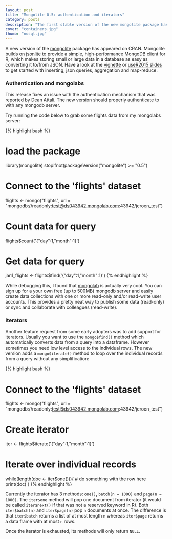 ```yaml
---
layout: post
title: "Mongolite 0.5: authentication and iterators"
category: posts
description: "The first stable version of the new mongolite package has appeared on CRAN. Mongolite builds on jsonlite to provide a simple, high-performance MongoDB client for R, which makes storing and accessing small or large data as easy as converting it to/from JSON."
cover: "containers.jpg"
thumb: "nosql.jpg"
---
```


A new version of the [mongolite](http://cran.r-project.org/web/packages/mongolite/index.html) package has appeared on CRAN. Mongolite builds on [jsonlite](http://cran.r-project.org/web/packages/jsonlite/index.html) to provide a simple, high-performance MongoDB client for R, which makes storing small or large data in a database as easy as converting it to/from JSON. Have a look at the [vignette](http://cran.r-project.org/web/packages/mongolite/vignettes/intro.html) or [useR2015 slides](http://bit.ly/mongo-slides) to get started with inserting, json queries, aggregation and map-reduce. 

### Authentication and mongolabs

This release fixes an issue with the authentication mechanism that was reported by Dean Attali. The new version should properly authenticate to with any mongodb server. 

Try running the code below to grab some flights data from my mongolabs server:

{% highlight bash %}
# load the package
library(mongolite)
stopifnot(packageVersion("mongolite") >= "0.5")

# Connect to the 'flights' dataset
flights <- mongo("flights", url = "mongodb://readonly:test@ds043942.mongolab.com:43942/jeroen_test")

# Count data for query
flights$count('{"day":1,"month":1}')

# Get data for query
jan1_flights <- flights$find('{"day":1,"month":1}')
{% endhighlight %}

While debugging this, I found that [mongolab](https://mongolab.com/) is actually very cool. You can sign up for a your own free (up to 500MB) mongodb server and easily create data collections with one or more read-only and/or read-write user accounts. This provides a pretty neat way to publish some data (read-only) or sync and collaborate with colleagues (read-write).

### Iterators

Another feature request from some early adopters was to add support for iterators. Usually you want to use the `mongo$find()` method which automatically converts data from a query into a dataframe. However sometimes you need low level access to the individual rows. The new version adds a `mongo$iterate()` method to loop over the individual records from a query without any simplification:

{% highlight bash %}
# Connect to the 'flights' dataset
flights <- mongo("flights", url = "mongodb://readonly:test@ds043942.mongolab.com:43942/jeroen_test")

# Create iterator
iter <- flights$iterate('{"day":1,"month":1}')

# Iterate over individual records
while(length(doc <- iter$one())){
	# do something with the row here
	print(doc)
}
{% endhighlight %}

Currently the iterator has 3 methods: `one()`, `batch(n = 1000)` and `page(n = 1000)`. The `iter$one` method will pop one document from iterator (it would be called `iter$next()` if that was not a reserved keyword in R). Both `iter$batch(n)` and `iter$page(n)` pop `n` documents at once. The difference is that `iter$batch` returns a list of at most length `n` whereas `iter$page` returns a data frame with at most `n` rows. 

Once the iterator is exhausted, its methods will only return `NULL`.


